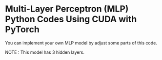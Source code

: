 # Multi-Layer Perceptron (MLP) Python Codes Using CUDA with PyTorch
You can implement your own MLP model by adjust some parts of this code.

NOTE : This model has 3 hidden layers.
